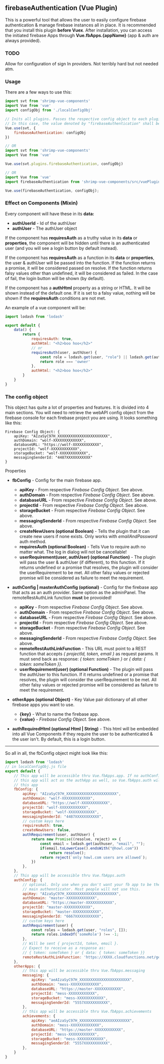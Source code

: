 ## firebaseAuthentication (Vue Plugin)
This is a powerful tool that allows the user to easily configure firebase authentication & manage firebase instances all in place. It is recommended that you install this plugin **before Vuex**. After installation, you can access the initiated firebase Apps through **Vue.fbApps.{appName}** (app & auth are always provided).

### TODO
Allow for configuration of sign In providers. Not terribly hard but not needed atm.

### Usage
There are a few ways to use this:
```javascript
import svt from 'shrimp-vue-components'
import Vue from 'vue'
import configObj from './localConfigObj'

// Inits all plugins. Passes the respective config object to each plugin.
// In this case, the value denoted by "firebaseAuthentication" shall be passed in
Vue.use(svt, {
	firebaseAuthentication: configObj
})

// OR
import svt from 'shrimp-vue-components'
import Vue from 'vue'

Vue.use(svt.plugins.firebaseAuthentication, configObj)

// OR
import Vue from 'vue'
import firebaseAuthentication from 'shrimp-vue-components/src/vuePlugins/firebaseAuthentication'

Vue.use(firebaseAuthentication, configObj);
```

### Effect on Components (Mixin)
Every component will have these in its **data:**

 - **authUserId** - Id of the authUser
 - **authUser** - The authUser object

If the component has **requiresAuth** as a truthy value in its **data** or **properties**, the component will be hidden until there is an authenticated user (and you will see a login button by default instead).

If the component has **requiresAuth** as a function in its **data** or **properties**, the user & authUser will be passed into the function. If the function returns a promise, it will be considered passed on resolve. If the function returns falsy values other  than undefined, it will be considered as failed. In the case of fail, the login button will be shown (by default).

If the component has a **authHtml** property as a string or HTML. It will be shown instead of the default one. If it is set to a falsy value, nothing will be shown if the **requiresAuth** conditions are not met.

An example of a vue component will be:
```javascript
import lodash from 'lodash'

export default {
	data() {
		return {
			requiresAuth: true,
			authHtml: "<h2>boo hoo</h2>"
			// or
			requiresAuth(user, authUser) {
				const role = lodash.get(user, "role") || lodash.get(authUser, "role");
				return role === 'owner'
			},
			authHtml: "<h2>boo hoo</h2>"
		}
	}
}
```



### The config object
This object has quite a lot of properties and features. It is divided into 4 main sections. You will need to retrieve the webAPI config object from the firebase console for each firebase project you are using. It looks something like this:

	Firebase Config Object: {
		apiKey: "AIzaSyC97H_XXXXXXXXXXXXXXXXXXXXXXX",
		authDomain: "wolf-XXXXXXXXXXXXX",
		databaseURL: "https://wolf-XXXXXXXXXXXX",
		projectId: "wolf-XXXXXXXXXXXX",
		storageBucket: "wolf-XXXXXXXXXXXX",
		messagingSenderId: "4487XXXXXXXXXXX"
	}
 
Properties

 - **fbConfig** - Config for the main firebase app.
	- **apiKey** - From respective *Firebase Config Object*. See above.
	- **authDomain** - From respective *Firebase Config Object*. See above.
	- **databaseURL** - From respective *Firebase Config Object*. See above.
	- **projectId** - From respective *Firebase Config Object*. See above.
	- **storageBucket** - From respective *Firebase Config Object*. See above.
	- **messagingSenderId** - From respective *Firebase Config Object*. See above.
	- **createNewUsers (optional Boolean)** - Tells the plugin that it can create new users if none exists. Only works with *emailAndPassword* auth method.
	- **requiresAuth (optional Boolean)** - Tells Vue to require auth no matter what. The log in dialog will not be cancellable!
	- **userRequirement(user, authUser) (optional Function)** - The plugin will pass the user & authUser (if different), to this function. If it returns undefined or a promise that resolves, the plugin will consider the userRequirement to be met. All other falsy values or rejected promise will be considered as failure to meet the requirement.

 - **authConfig | masterAuthConfig (optional)** - Config for the firebase app that acts as an auth provider. Same option as the adminPanel. The remoteRestAuthLink function **must** be provoided!
	- **apiKey** - From respective *Firebase Config Object*. See above.
	- **authDomain** - From respective *Firebase Config Object*. See above.
	- **databaseURL** - From respective *Firebase Config Object*. See above.
	- **projectId** - From respective *Firebase Config Object*. See above.
	- **storageBucket** - From respective *Firebase Config Object*. See above.
	- **messagingSenderId** - From respective *Firebase Config Object*. See above.
	- **remoteRestAuthLinkFunction** - This URL must point to a REST function that accepts *{ projectId, token, email }* as request params. It must send back as response:  *{ token: someToken }* or *{ data: { token: someToken }}*.
	- 	**userRequirement(user) (optional Function)** - The plugin will pass the authUser to this function. If it returns undefined or a promise that resolves, the plugin will consider the userRequirement to be met. All other falsy values or rejected promise will be considered as failure to meet the requirement.

 - **otherApps (optional Object)** - Key Value pair dictionary of all other firebase apps you want to use.
	- **{key}** - What to name the firebase app.
	- **{value}** - *Firebase Config Object*. See above.

 - **authRequiredHtml (optional Html | String)** - This html will be embedded into all Vue Components if they require the user to be authenticated & the user isn't. By default, this is a login button.

-----

So all in all, the fbConfig object might look like this:
```javascript
import lodash from 'lodash'
// in localConfigObj.js file
export default {
	// This app will be accessible thru Vue.fbApps.app. If no authConfig is provided,
	// this app will act as the authApp as well, so Vue.fbApps.auth will also access 
	// this app
	fbConfig: { 
		apiKey: "AIzaSyC97H_XXXXXXXXXXXXXXXXXXXXXXX",
	    authDomain: "wolf-XXXXXXXXXXXXX",
	    databaseURL: "https://wolf-XXXXXXXXXXXX",
	    projectId: "wolf-XXXXXXXXXXXX",
	    storageBucket: "wolf-XXXXXXXXXXXX",
	    messagingSenderId: "4487XXXXXXXXXXX",
	    // custom keys here
	    requiresAuth: true,
	    createNewUsers: false,
	    authRequirement(user, authUser) {
		    return new Promise((resolve, reject) => {
				const email = lodash.get(authuser, "email", "");
				if(email.toLowerCase().endsWith("@howl.com"))
					return resolve();
				return reject(`only howl.com users are allowed`);
		    })
	    },
	},
	// This app will be accessible thru Vue.fbApps.auth
    authConfig: { 
	    // optional. Only use when you don't want your fb app to be the 
	    // main authennticator. Most people will not use this.
    	apiKey: "AIzaSyC97H_XXXXXXXXXXXXXXXXXXXXXXX",
		authDomain: "master-XXXXXXXXXXXXX",
		databaseURL: "https://master-XXXXXXXXXXXX",
		projectId: "master-XXXXXXXXXXXX",
		storageBucket: "master-XXXXXXXXXXXX",
		messagingSenderId: "6667XXXXXXXXXXX",
	    // custom keys here
		authRequirement(user) {
			const roles = lodash.get(user, "roles", []);
			return roles.indexOf('someRole') !== -1;
		},
		// Will be sent { projectId, token, email }. 
		// Expect to receive as a response as:
		// { token: someToken } or { data: { token: someToken }}
		remoteRestAuthLinkFunction: 'https://XXXX.cloudfunctions.net/getToken' 
    },
    otherApps: {
	    // this app will be accessible thru Vue.fbApps.messaging
	    messaging: {
		    apiKey: "aeAIzaSyC97H_XXXXXXXXXXXXXXXXXXXXXXX",
			authDomain: "mess-XXXXXXXXXXXXX",
			databaseURL: "https://master-XXXXXXXXXXXX",
			projectId: "mess-XXXXXXXXXXXX",
			storageBucket: "mess-XXXXXXXXXXXX",
			messagingSenderId: "5557XXXXXXXXXXX",
	    },
	    // this app will be accessible thru Vue.fbApps.achievements
  	    achievements: {
		    apiKey: "aeAIzaSyC97H_XXXXXXXXXXXXXXXXXXXXXXX",
			authDomain: "mess-XXXXXXXXXXXXX",
			databaseURL: "https://master-XXXXXXXXXXXX",
			projectId: "mess-XXXXXXXXXXXX",
			storageBucket: "mess-XXXXXXXXXXXX",
			messagingSenderId: "5557XXXXXXXXXXX",
	    },
    }
}
```


	 